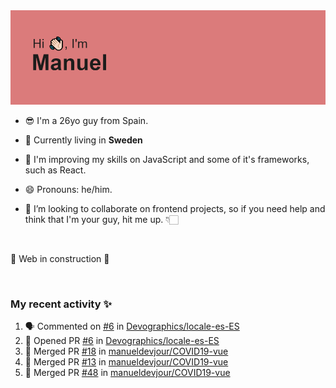 <img src="https://github.com/manueldevjour/manueldevjour/blob/master/header.png?raw=true">


- 😎 I'm a 26yo guy from Spain.

- 🔭 Currently living in **Sweden**

- 🌱 I'm improving my skills on JavaScript and some of it's frameworks, such as React.

- 😄 Pronouns: he/him.

- 👯 I’m looking to collaborate on frontend projects, so if you need help and think that I'm your guy, hit me up. 👇🏻

<br>

🚨 Web in construction 🚨

<br>

### My recent activity ✨

<!--START_SECTION:activity-->
1. 🗣 Commented on [#6](https://github.com/Devographics/locale-es-ES/issues/6) in [Devographics/locale-es-ES](https://github.com/Devographics/locale-es-ES)
2. 💪 Opened PR [#6](https://github.com/Devographics/locale-es-ES/pull/6) in [Devographics/locale-es-ES](https://github.com/Devographics/locale-es-ES)
3. 🎉 Merged PR [#18](https://github.com/manueldevjour/COVID19-vue/pull/18) in [manueldevjour/COVID19-vue](https://github.com/manueldevjour/COVID19-vue)
4. 🎉 Merged PR [#13](https://github.com/manueldevjour/COVID19-vue/pull/13) in [manueldevjour/COVID19-vue](https://github.com/manueldevjour/COVID19-vue)
5. 🎉 Merged PR [#48](https://github.com/manueldevjour/COVID19-vue/pull/48) in [manueldevjour/COVID19-vue](https://github.com/manueldevjour/COVID19-vue)
<!--END_SECTION:activity-->


<br>
